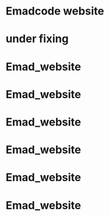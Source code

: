 # Emadcode website

# under fixing
# Emad_website
# Emad_website
# Emad_website
# Emad_website
# Emad_website
# Emad_website
